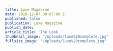 ```yaml
---
title: Luxe Magazine
date: 2018-12-07 00:07:00 Z
published: false
publication: Luxe Magazine
publish_date: 
article_title: 'The Look '
thumbnail_image: "/uploads/luxe%20complete.jpg"
fullsize_image: "/uploads/luxe%20complete.jpg"
---
```


